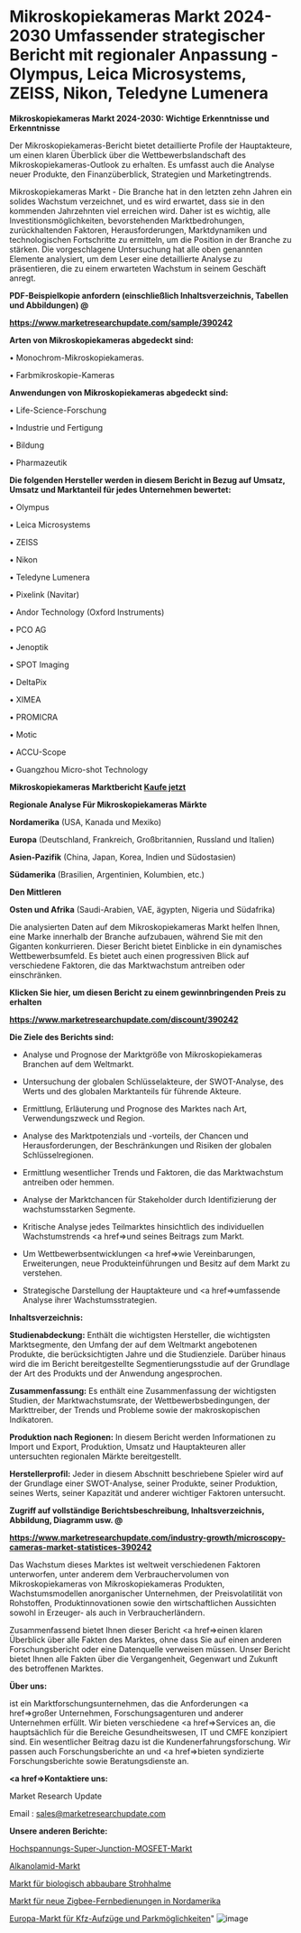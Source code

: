 # Mikroskopiekameras Markt 2024-2030 Umfassender strategischer Bericht mit regionaler Anpassung - Olympus, Leica Microsystems, ZEISS, Nikon, Teledyne Lumenera

<strong>Mikroskopiekameras Markt 2024-2030: Wichtige Erkenntnisse und Erkenntnisse</strong>

Der Mikroskopiekameras-Bericht bietet detaillierte Profile der Hauptakteure, um einen klaren Überblick über die Wettbewerbslandschaft des Mikroskopiekameras-Outlook zu erhalten. Es umfasst auch die Analyse neuer Produkte, den Finanzüberblick, Strategien und Marketingtrends.

Mikroskopiekameras Markt - Die Branche hat in den letzten zehn Jahren ein solides Wachstum verzeichnet, und es wird erwartet, dass sie in den kommenden Jahrzehnten viel erreichen wird. Daher ist es wichtig, alle Investitionsmöglichkeiten, bevorstehenden Marktbedrohungen, zurückhaltenden Faktoren, Herausforderungen, Marktdynamiken und technologischen Fortschritte zu ermitteln, um die Position in der Branche zu stärken. Die vorgeschlagene Untersuchung hat alle oben genannten Elemente analysiert, um dem Leser eine detaillierte Analyse zu präsentieren, die zu einem erwarteten Wachstum in seinem Geschäft anregt.



<strong><b>PDF-Beispielkopie anfordern (einschließlich Inhaltsverzeichnis, Tabellen und Abbildungen) @ </b></strong>

<strong><a href=https://www.marketresearchupdate.com/sample/390242>

<strong>https://www.marketresearchupdate.com/sample/390242</u></a></strong></strong>



<strong>Arten von Mikroskopiekameras abgedeckt sind:</strong>

• Monochrom-Mikroskopiekameras.

• Farbmikroskopie-Kameras



<strong>Anwendungen von Mikroskopiekameras abgedeckt sind:</strong>

• Life-Science-Forschung

• Industrie und Fertigung

• Bildung

• Pharmazeutik



<strong>Die folgenden Hersteller werden in diesem Bericht in Bezug auf Umsatz, Umsatz und Marktanteil für jedes Unternehmen bewertet:</strong>

• Olympus

• Leica Microsystems

• ZEISS

• Nikon

• Teledyne Lumenera

• Pixelink (Navitar)

• Andor Technology (Oxford Instruments)

• PCO AG

• Jenoptik

• SPOT Imaging

• DeltaPix

• XIMEA

• PROMICRA

• Motic

• ACCU-Scope

• Guangzhou Micro-shot Technology



<strong>Mikroskopiekameras Marktbericht <a href=https://www.marketresearchupdate.com/buynow/390242>Kaufe jetzt</a></strong>



<strong>Regionale Analyse Für Mikroskopiekameras Märkte</strong>



<strong>Nordamerika</strong> (USA, Kanada und Mexiko)



<strong>Europa</strong> (Deutschland, Frankreich, Großbritannien, Russland und Italien)



<strong>Asien-Pazifik</strong> (China, Japan, Korea, Indien und Südostasien)



<strong>Südamerika</strong> (Brasilien, Argentinien, Kolumbien, etc.)



<strong>Den Mittleren</strong> 

<strong>Osten und Afrika</strong> (Saudi-Arabien, VAE, ägypten, Nigeria und Südafrika)

Die analysierten Daten auf dem Mikroskopiekameras Markt helfen Ihnen, eine Marke innerhalb der Branche aufzubauen, während Sie mit den Giganten konkurrieren. Dieser Bericht bietet Einblicke in ein dynamisches Wettbewerbsumfeld. Es bietet auch einen progressiven Blick auf verschiedene Faktoren, die das Marktwachstum antreiben oder einschränken.



<strong>Klicken Sie hier, um diesen Bericht zu einem gewinnbringenden Preis zu erhalten
</strong>

<strong><a href=https://www.marketresearchupdate.com/discount/390242>https://www.marketresearchupdate.com/discount/390242</b></u></strong></a>



<strong>Die Ziele des Berichts sind:</strong>

- Analyse und Prognose der Marktgröße von Mikroskopiekameras Branchen auf dem Weltmarkt.

- Untersuchung der globalen Schlüsselakteure, der SWOT-Analyse, des Werts und des globalen Marktanteils für führende Akteure.

- Ermittlung, Erläuterung und Prognose des Marktes nach Art, Verwendungszweck und Region.

- Analyse des Marktpotenzials und -vorteils, der Chancen und Herausforderungen, der Beschränkungen und Risiken der globalen Schlüsselregionen.

- Ermittlung wesentlicher Trends und Faktoren, die das Marktwachstum antreiben oder hemmen.

- Analyse der Marktchancen für Stakeholder durch Identifizierung der wachstumsstarken Segmente.

- Kritische Analyse jedes Teilmarktes hinsichtlich des individuellen Wachstumstrends <a href=>und</a> seines Beitrags zum Markt.

- Um Wettbewerbsentwicklungen <a href=>wie</a> Vereinbarungen, Erweiterungen, neue Produkteinführungen und Besitz auf dem Markt zu verstehen.

- Strategische Darstellung der Hauptakteure und <a href=>umfas</a>sende Analyse ihrer Wachstumsstrategien.



<strong>Inhaltsverzeichnis:</strong>



<strong>Studienabdeckung:</strong> Enthält die wichtigsten Hersteller, die wichtigsten Marktsegmente, den Umfang der auf dem Weltmarkt angebotenen Produkte, die berücksichtigten Jahre und die Studienziele. Darüber hinaus wird die im Bericht bereitgestellte Segmentierungsstudie auf der Grundlage der Art des Produkts und der Anwendung angesprochen.



<strong>Zusammenfassung:</strong> Es enthält eine Zusammenfassung der wichtigsten Studien, der Marktwachstumsrate, der Wettbewerbsbedingungen, der Markttreiber, der Trends und Probleme sowie der makroskopischen Indikatoren.



<strong>Produktion nach Regionen:</strong> In diesem Bericht werden Informationen zu Import und Export, Produktion, Umsatz und Hauptakteuren aller untersuchten regionalen Märkte bereitgestellt.



<strong>Herstellerprofil:</strong> Jeder in diesem Abschnitt beschriebene Spieler wird auf der Grundlage einer SWOT-Analyse, seiner Produkte, seiner Produktion, seines Werts, seiner Kapazität und anderer wichtiger Faktoren untersucht.



<strong><b>Zugriff auf vollständige Berichtsbeschreibung, Inhaltsverzeichnis, Abbildung, Diagramm usw. @ </b></strong>

<strong><a href=https://www.marketresearchupdate.com/industry-growth/microscopy-cameras-market-statistices-390242>https://www.marketresearchupdate.com/industry-growth/microscopy-cameras-market-statistices-390242</a></strong>

Das Wachstum dieses Marktes ist weltweit verschiedenen Faktoren unterworfen, unter anderem dem Verbrauchervolumen von Mikroskopiekameras von Mikroskopiekameras Produkten, Wachstumsmodellen anorganischer Unternehmen, der Preisvolatilität von Rohstoffen, Produktinnovationen sowie den wirtschaftlichen Aussichten sowohl in Erzeuger- als auch in Verbraucherländern.

Zusammenfassend bietet Ihnen dieser Bericht <a href=>einen</a> klaren Überblick über alle Fakten des Marktes, ohne dass Sie auf einen anderen Forschungsbericht oder eine Datenquelle verweisen müssen. Unser Bericht bietet Ihnen alle Fakten über die Vergangenheit, Gegenwart und Zukunft des betroffenen Marktes.



<strong>Über uns:</strong>

 ist ein Marktforschungsunternehmen, das die Anforderungen <a href=>großer</a> Unternehmen, Forschungsagenturen und anderer Unternehmen erfüllt. Wir bieten verschiedene <a href=>Services</a> an, die hauptsächlich für die Bereiche Gesundheitswesen, IT und CMFE konzipiert sind. Ein wesentlicher Beitrag dazu ist die Kundenerfahrungsforschung. Wir passen auch Forschungsberichte an und <a href=>bieten</a> syndizierte Forschungsberichte sowie Beratungsdienste an.



<strong><a href=>Kontaktiere uns:</a></strong>

Market Research Update

Email : sales@marketresearchupdate.com



<strong>Unsere anderen Berichte:</strong>

<a href=https://www.linkedin.com/pulse/high-voltage-super-junction-mosfet-market-2023>Hochspannungs-Super-Junction-MOSFET-Markt</a>

<a href=https://www.linkedin.com/pulse/alkanolamide-market-research-report-reveals>Alkanolamid-Markt</a>

<a href=https://www.linkedin.com/pulse/biodegradable-straws-market-size-industry-growth>Markt für biologisch abbaubare Strohhalme</a>

<a href=https://www.linkedin.com/pulse/north-america-new-zigbee-remotes-market-demand>Markt für neue Zigbee-Fernbedienungen in Nordamerika</a>

<a href=https://www.linkedin.com/pulse/europe-automotive-lifts-car-parking-market-2023-top-key>Europa-Markt für Kfz-Aufzüge und Parkmöglichkeiten</a>"
![image](https://github.com/Gayatrikarjule/Market-Analysis-361/assets/97346546/e186193e-d45e-4fd0-a0c0-4f4ab23dcf75)
